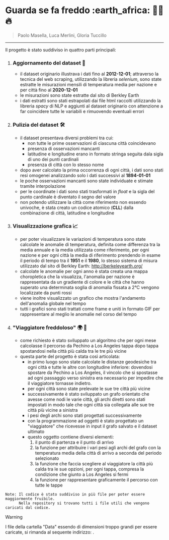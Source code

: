 <h1> Guarda se fa freddo  :earth_africa: 🐻‍❄️ 🔥</h1>

> Paolo Masella, Luca Merlini, Gloria Tuccillo
***
 Il progetto è stato suddiviso in quattro parti principali:
1. **<h3>Aggiornamento del dataset :battery:</h3>**
    - il dataset originario illustrava i dati fino al **2012-12-01**; attraverso la tecnica del web scraping, utilizzando la libreria *selenium*, sono state estratte le misurazioni mensili di temperatura media per nazione e per città fino al **2020-12-01**
    - le misurazioni sono state estratte dal sito di Berkley Earth 
    - i dati estratti sono stati estrapolati dai file html raccolti utilizzando la libreria *spacy* di NLP e aggiunti al dataset originario con attenzione a far coincidere tutte le variabili e rimuovendo eventuali errori
    
2.  **<h3>Pulizia del dataset 🛠️</h3>** 
    - il dataset presentava diversi problemi tra cui:
        - non tutte le prime osservazioni di ciascuna città coincidevano
        - presenza di osservazioni mancanti
        - latitudine e longitudine erano in formato stringa seguita dala sigla di uno dei punti cardinali 
        - presenza di città con lo stesso nome
    - dopo aver calcolato la prima occorrenza di ogni città, i dati sono stati resi omogenei analizzando solo i dati successivi al **1894-01-01**
    - le poche osservazioni mancanti sono state individuate e stimate tramite interpolazione
    - per le coordinate i dati sono stati trasformati in *float* e la sigla del punto cardinale è diventato il segno del valore
    - non potendo utilizzare la città come riferimento non essendo univoche, è stata creato un codice atomico (**CLL**) dalla combinazione di città, latitudine e longitudine
3. **<h3> Visualizzazione grafica 📈</h3>**
    - per poter visualizzare le variazioni di temperatura sono state calcolate le anomalie di temperatura, definita come differenza tra la media annuale e la media utilizzata come riferimento, per ogni nazione e per ogni città la media di riferimento prendendo in esame il periodo di tempo tra il **1951** e il **1980**, lo stesso sistema di misura utilizzato dal sito di Berkley Earth: <a>http://berkeleyearth.org/</a>
    - calcolate le anomalie per ogni anno è stata creata una mappa choropletica che la visualizza, l'anomalia per nazione è rappresentata da un gradiente di colore e le città che hanno superato una determinata soglia di anomalia fissata a 2°C vengono localizzate da punti rossi 
    - viene inoltre visualizzato un grafico che mostra l'andamento dell'anomalia globale nel tempo
    - tutti i grafici sono stati trattati come frame e uniti in formato GIF per rappresentare al meglio le anomalie nel corso del tempo
4. **<h3>"Viaggiatore freddoloso" :earth_africa: 🥶</h3>**
    - come richiesto è stato sviluppato un algoritmo che per ogni mese calcolasse il percorso da Pechino a Los Angeles tappa dopo tappa spostandosi nella città più calda tra le tre più vicine
    - questa parte del progetto è stata così articolata:
        - in primo luogo sono state calcolate le distanze geodesiche tra ogni città e tutte le altre con longitudine inferiore: dovendosi spostare da Pechino a Los Angeles, il vincolo che si spostasse ad ogni passaggio verso sinistra era necessario per impedire che il viaggiatore tornasse indietro. 
        - per ogni città sono state prelevate le sue tre città più vicine
        - successivamente è stato sviluppato un grafo orientato che avesse come nodi le varie città, gli archi diretti sono stati impostati in modo tale che ogni città sia collegata alle sue tre città più vicine a sinistra
        - i pesi degli archi sono stati progettati successivamente
        - con la programmazione ad oggetti è stato progettato un "viaggiatore" che ricevesse in input il grafo salvato e il dataset ultimato
        - questo oggetto contiene diversi elementi:
            1. il punto di partenza e il punto di arrivo
            2. la funzione per attribuire i vari pesi agli archi del grafo con la temperatura media della città di arrivo a seconda del periodo selezionato
            3. la funzione che faccia scegliere al viaggiatore la città più calda tra le sue opzioni, per ogni tappa, compresa la condizione che giunto a Los Angeles si fermi
            4. la funzione per rappresentare graficamente il percorso con tutte le tappe 
 
 ```{note}
Note: Il codice è stato suddiviso in più file per poter essere maggiormente fruibile.
       Nella repository si trovano tutti i file utili che vengono caricati dal codice.
```
> [!WARNING]
> I file della cartella "Data" essendo di dimensioni troppo grandi per essere caricate, si rimanda al sequente indirizzo: .

